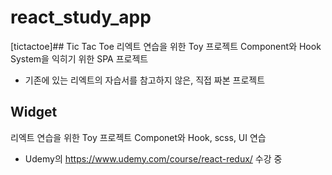 # react_study_app

[tictactoe]## Tic Tac Toe
리엑트 연습을 위한 Toy 프로젝트
Component와 Hook System을 익히기 위한 SPA 프로젝트
- 기존에 있는 리엑트의 자습서를 참고하지 않은, 직접 짜본 프로젝트
## Widget
리엑트 연습을 위한 Toy 프로젝트
Componet와 Hook, scss, UI 연습
- Udemy의 https://www.udemy.com/course/react-redux/ 수강 중
